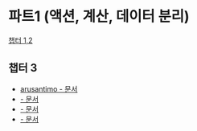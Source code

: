 # 파트1 (액션, 계산, 데이터 분리)

[챕터 1,2](Part1/chapter[1_2].md)

## 챕터 3
- [arusantimo - 문서](Part1/chapter-3/arusantimo.md)
- [ - 문서]()
- [ - 문서]()
- [ - 문서]()


